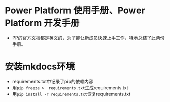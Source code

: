 # Power Platform 使用手册、Power Platform 开发手册
+ PP的官方文档都是英文的，为了能让新成员快速上手工作，特地总结了此两份手册。

# 安装mkdocs环境
+ requirements.txt中记录了pip的依赖内容
+ 用`pip freeze >  requirements.txt`生成requirements.txt
+ 用`pip install -r requirements.txt`恢复requirements.txt